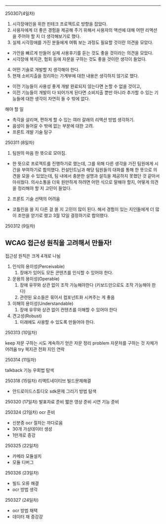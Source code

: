 ---
250307(4일차)

1. 시각장애인을 위한 핀테크 프로젝트로 방향을 잡았다.
2. 사용자에게 더 좋은 경험을 제공해 주기 위해서 사용자의 액션에 대해 어떤 리액션을 주어야 할 지 더 생각해보기로 했다.
3. 실제 시각장애를 가진 분들에게 여쭤 보는 과정도 필요할 것이란 의견을 모았다.
- 가안을 빠르게 만들어 실제 사용후기를 듣는 것도 좋을 것이라는 의견을 모았다.
- 시각장애 복지관, 협회 등에 자문을 구하는 것도 좋을 것이란 생각이 들었다.
4. 어떤 기술로 개발할 지 생각해야 한다.
5. 현재 소비지출을 정리하는 가계부에 대한 내용은 생각하지 않기로 했다.
- 이전 기능들이 사용성 좋게 개발 완료되지 않는다면 논할 수 없을 것이고, 
- 이전 기능들이 개발이 다 되어가게 된다면 소비지출 뿐만 아니라 추가할 수 있는 기능들에 대한 생각이 자연히 들 수 밖에 없다.

해야 할 일
- 촉각을 살리며, 편하게 할 수 있는 여러 갈래의 리액션 방법 생각하기.
- 음성이 들어갈 수 밖에 없는 부분에 대한 고려.
- 프론트 개발 기술 탐구

250311 (8일차)

1. 팀원의 마음 한 뜻으로 모아짐.
- 한 뜻으로 프로젝트를 진행하기로 했는데, 그를 위해 다른 생각을 가진 팀원에게 시간을 부여하기로 합의했다. 컨설턴트님과 해당 팀원들의 대화를 통해 한 뜻으로 의견을 모을 수 있었는데, 팀 내에서 충분한 설명과 설득을 제공하지 못했던 것 같아서 아쉬웠다. 의사소통을 더욱 원만하게 하려면 어떤 식으로 말해야 할지, 어떻게 의견을 정리해야 할 지 고민이 들었다.

2. 프론트 기술 선택의 어려움
- 코틀린을 쓸 지 다른 걸 쓸 지 고민이 많이 된다. 해서 경험이 있는 지인들에게 더 많이 조언을 얻기로 했고 3월 12일 결정하기로 합의했다.


250312  (9일차)

## WCAG 접근성 원칙을 고려해서 만들자!

접근성 원칙은 크게 4개로 나뉨

1. 인식의 용이성(Perceivable)
    1. 장애가 있어도 모든 콘텐츠를 인식할 수 있어야 한다.
2. 운용의 용이성(Operable)
    1. 장애 유무와 상관 없이 조작 가능해야한다 (키보드만으로도 조작 가능해야 한다)
    2. 관련된 요소들은 묶어서 컴포넌트화 시켜주는 게 좋음
3. 이해의 용이성(Understandable)
    1. 장애 유무와 상관 없이 컨텐츠를 이해할 수 있어야 한다
4. 견고성(Robust)
    1. 미래에도 사용할 수 있도록 만들어야 한다.

250313 (10일차)

keep
자문 구하는 시도 계속하기
얻은 자문 정리
problem
자문처를 구하는 것 자체가 어려움
try
복지관 전화
지인 연락


250314 (11일차)

talkback 기능 우회법 탐색

250318 (15일차)
리액트네이티브 빌드문제해결
- 안드로이드스튜디오 sdk문제
그리기 방법 탐색


250320 (17일차)
발표자료 준비
짧은 영상 준비
시연 기능 준비


250324 (21일차)
ocr 준비 
- 신분증 ocr 절차는 까다로움
- 30개 가상데이터 생성
- 1만개로 증강

250325 (22일차)
- 카메라 모듈설치
- 모듈 디버그

250326 (23일차)
- 빌드 오류 해결
- ocr 방법 생각

250327 (24일차)
- ocr 방법 채택
- 데이터 재 증강강
